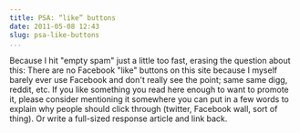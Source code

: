 ```yaml
---
title: PSA: “like” buttons
date: 2011-05-08 12:43
slug: psa-like-buttons
...
```


Because I hit "empty spam" just a little too fast, erasing the question
about this: There are no Facebook "like" buttons on this site because I
myself barely ever use Facebook and don't really see the point; same
same digg, reddit, etc. If you like something you read here enough to
want to promote it, please consider mentioning it somewhere you can put
in a few words to explain why people should click through (twitter,
Facebook wall, sort of thing). Or write a full-sized response article
and link back.

